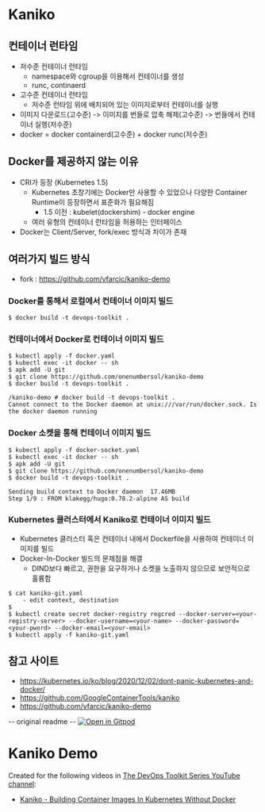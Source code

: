 # Kaniko

## 컨테이너 런타임
- 저수준 컨테이너 런타임
  - namespace와 cgroup을 이용해서 컨테이너를 생성
  - runc, continaerd
- 고수준 컨테이너 런타임
  - 저수준 런타임 위에 배치되어 있는 이미지로부터 컨테이너를 실행
- 이미지 다운로드(고수준) -> 이미지를 번들로 압축 해제(고수준) -> 번들에서 컨테이너 실행(저수준)
- docker = docker containerd(고수준) + docker runc(저수준)

## Docker를 제공하지 않는 이유
- CRI가 등장 (Kubernetes 1.5)
  - Kubernetes 초창기에는 Docker만 사용할 수 있었으나 다양한 Container Runtime이 등장하면서 표준화가 필요해짐
    - 1.5 이전 : kubelet(dockershim) - docker engine
  - 여러 유형의 컨테이너 런타임을 허용하는 인터페이스
- Docker는 Client/Server, fork/exec 방식과 차이가 존재

## 여러가지 빌드 방식
- fork : https://github.com/vfarcic/kaniko-demo
  
### Docker를 통해서 로컬에서 컨테이너 이미지 빌드
```
$ docker build -t devops-toolkit .
``` 

### 컨테이너에서 Docker로 컨테이너 이미지 빌드
```
$ kubectl apply -f docker.yaml
$ kubectl exec -it docker -- sh
$ apk add -U git
$ git clone https://github.com/onenumbersol/kaniko-demo
$ docker build -t devops-toolkit .

/kaniko-demo # docker build -t devops-toolkit .
Cannot connect to the Docker daemon at unix:///var/run/docker.sock. Is the docker daemon running

```

### Docker 소켓을 통해 컨테이너 이미지 빌드
```
$ kubectl apply -f docker-socket.yaml
$ kubectl exec -it docker -- sh
$ apk add -U git
$ git clone https://github.com/onenumbersol/kaniko-demo
$ docker build -t devops-toolkit .

Sending build context to Docker daemon  17.46MB
Step 1/9 : FROM klakegg/hugo:0.78.2-alpine AS build

```

### Kubernetes 클러스터에서 Kaniko로 컨테이너 이미지 빌드
- Kubernetes 클러스터 혹은 컨테이너 내에서 Dockerfile을 사용하여 컨테이너 이미지를 빌드
- Docker-In-Docker 빌드의 문제점을 해결
  - DIND보다 빠르고, 권한을 요구하거나 소켓을 노출하지 않으므로 보안적으로 훌륭함
```
$ cat kaniko-git.yaml
    - edit context, destination
$ 
$ kubectl create secret docker-registry regcred --docker-server=<your-registry-server> --docker-username=<your-name> --docker-password=<your-pword> --docker-email=<your-email>
$ kubectl apply -f kaniko-git.yaml
```

## 참고 사이트
- https://kubernetes.io/ko/blog/2020/12/02/dont-panic-kubernetes-and-docker/
- https://github.com/GoogleContainerTools/kaniko
- https://github.com/vfarcic/kaniko-demo

-- original readme --
[![Open in Gitpod](https://gitpod.io/button/open-in-gitpod.svg)](https://gitpod.io/#https://github.com/vfarcic/copilot-demo)

# Kaniko Demo

Created for the following videos in [The DevOps Toolkit Series YouTube channel](https://www.youtube.com/c/TheDevOpsToolkitSeries):

* [Kaniko - Building Container Images In Kubernetes Without Docker](https://youtu.be/EgwVQN6GNJg)